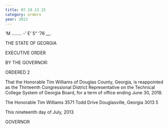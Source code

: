 ```yaml
---
title: 07.19.13.15
category: orders
year: 2013
---
```

 

‘M ........ -' E’
5“ '76 __.

THE STATE OF GEORGIA

EXECUTIVE ORDER

BY THE GOVERNOR:

ORDERED 2

That the Honorable Tim Williams of Douglas County, Georgia, is
reappointed as the Thirteenth Congressional District Representative
on the Technical College System of Georgia Board, for a term of
office ending June 30, 2018.

The Honorable Tim Williams
3571 Todd Drive
Douglasville, Georgia 3013 5

This nineteenth day of July, 2013

GOVERNOR


